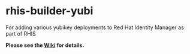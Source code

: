 # rhis-builder-yubi
For adding various yubikey deployments to Red Hat Identity Manager as part of RHIS

**Please see the [Wiki](https://github.com/parmstro/rhis-builder-yubi/wiki) for details.**

